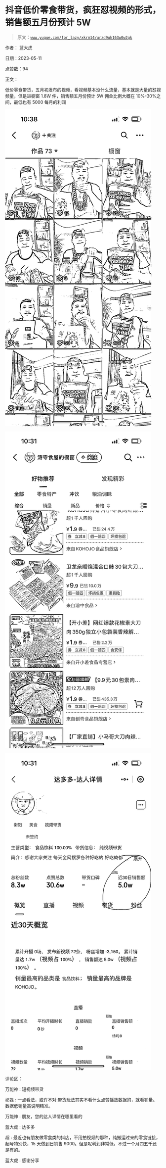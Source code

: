 # 抖音低价零食带货，疯狂怼视频的形式，销售额五月份预计 5W

> 原文：[`www.yuque.com/for_lazy/xkrm14/urzd9uk163w0w2qk`](https://www.yuque.com/for_lazy/xkrm14/urzd9uk163w0w2qk)

作者： 蓝大虎

日期：2023-05-11

点赞数：94

正文：

低价零食带货，五月初发布的视频，看视频基本没什么流量，基本就是大量的怼视频量，但是进橱窗 1.8W 件，销售额五月份预计 5W 佣金比例大概在 10%-30%之间，最低也有 5000 每月的利润

![](img/b20f2036ec2c18d55987100edc3b13b5.png)

![](img/ef2794b9594b680521d75a99631d18bc.png)

![](img/458711b0f51d5986678824b349f8c034.png)

评论区：

万能神 : 短视频带货

祁磊 : 一点看法，或许不对:带货玩法其实不看什么点赞播放数据的，就看销量。数据低销量高说明精准。

万能神 : 朋友，您的达人详情在哪里看的

蓝大虎 : 达多多

超 : 最近也有朋友做零食类的抖店，不用拍视频的那种，纯搬运过来的零食链接，起号特别快，15 天做到日销售 9000。但是呢利润非常低，不过一个月四五千还是有的。

蓝大虎 : 感谢分享



